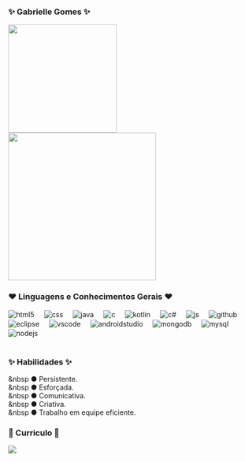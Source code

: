 ### ✨ Gabrielle Gomes ✨

<div>
  <img height="220em" src="https://github-readme-stats.vercel.app/api?username=gabriellegomess&theme=midnight-purple&show_icons=true">
  <img height="300em" src="https://github-readme-stats.vercel.app/api/top-langs/?username=gabriellegomess&layout=donut-vertical&theme=midnight-purple&hide_progress=true">
</div>

### ❤️ Linguagens e Conhecimentos Gerais ❤️

<div style="display: inline_block">
  <img align="center" alt="html5" src="https://img.shields.io/badge/HTML5-E34F26?style=for-the-badge&logo=html5&logoColor=white" /> &nbsp  &nbsp
  <img align="center" alt="css" src="https://img.shields.io/badge/CSS3-1572B6?style=for-the-badge&logo=css3&logoColor=white" /> &nbsp  &nbsp
  <img align="center" alt="java" src="https://img.shields.io/badge/Java-ED8B00?style=for-the-badge&logo=openjdk&logoColor=white" /> &nbsp  &nbsp
  <img align="center" alt="c" src="https://img.shields.io/badge/C-00599C?style=for-the-badge&logo=c&logoColor=white" /> &nbsp  &nbsp
  <img align="center" alt="kotlin" src="https://img.shields.io/badge/Kotlin-0095D5?&style=for-the-badge&logo=kotlin&logoColor=white" /> &nbsp  &nbsp
  <img align="center" alt="c#" src="https://img.shields.io/badge/C%23-239120?style=for-the-badge&logo=c-sharp&logoColor=white" /> &nbsp  &nbsp
  <img align="center" alt="js" src="https://img.shields.io/badge/JavaScript-F7DF1E?style=for-the-badge&logo=javascript&logoColor=black" /> &nbsp  &nbsp
  <img align="center" alt="github" src="https://img.shields.io/badge/GitHub-100000?style=for-the-badge&logo=github&logoColor=white" /> &nbsp  &nbsp
  <img align="center" alt="eclipse" src="https://img.shields.io/badge/Eclipse-2C2255?style=for-the-badge&logo=eclipse&logoColor=white" /> &nbsp  &nbsp
  <img align="center" alt="vscode" src="https://img.shields.io/badge/Visual_Studio_Code-0078D4?style=for-the-badge&logo=visual%20studio%20code&logoColor=white" /> &nbsp  &nbsp
  <img align="center" alt="androidstudio" src="https://img.shields.io/badge/Android_Studio-3DDC84?style=for-the-badge&logo=android-studio&logoColor=white" /> &nbsp  &nbsp
  <img align="center" alt="mongodb" src="https://img.shields.io/badge/MongoDB-4EA94B?style=for-the-badge&logo=mongodb&logoColor=white" /> &nbsp &nbsp
  <img align="center" alt="mysql" src="https://img.shields.io/badge/MySQL-00000F?style=for-the-badge&logo=mysql&logoColor=white" /> &nbsp  &nbsp
  <img align="center" alt="nodejs" src="https://img.shields.io/badge/Node.js-43853D?style=for-the-badge&logo=node.js&logoColor=white" /> &nbsp &nbsp
</div><br/>

### ✨ Habilidades ✨
 &nbsp ● Persistente. <br>
 &nbsp ● Esforçada. <br>
 &nbsp ● Comunicativa. <br>
 &nbsp ● Criativa. <br>
 &nbsp ● Trabalho em equipe eficiente. <br>


### 📲 Curriculo 📲

<span>
    <!--Linkedin -->
    <a href="https://www.linkedin.com/in/gabrielle-gomes-a10a2127b/" target="_blank"><img src="https://img.shields.io/badge/LinkedIn-0077B5?style=for-the-badge&logo=linkedin&logoColor=white" target="_blank"></a>
</span>
